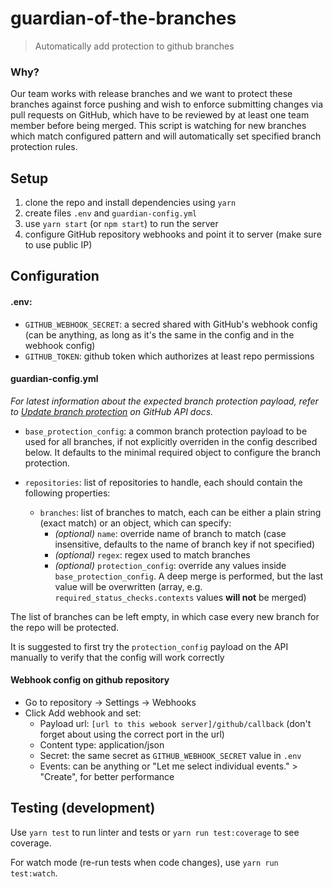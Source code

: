 # guardian-of-the-branches

> Automatically add protection to github branches

### Why?

Our team works with release branches and we want to protect these branches against force pushing and wish to enforce submitting changes via pull requests on GitHub, which have to be reviewed by at least one team member before being merged. This script is watching for new branches which match configured pattern and will automatically set specified branch protection rules.


## Setup

 1. clone the repo and install dependencies using `yarn`
 2. create files `.env` and `guardian-config.yml`
 3. use `yarn start` (or `npm start`) to run the server
 4. configure GitHub repository webhooks and point it to server (make sure to use public IP)


## Configuration

#### .env:

 - `GITHUB_WEBHOOK_SECRET`: a secred shared with GitHub's webhook config (can be anything, as long as it's the same in the config and in the webhook config)
 - `GITHUB_TOKEN`: github token which authorizes at least repo permissions

#### guardian-config.yml

*For latest information about the expected branch protection payload, refer to [Update branch protection](https://developer.github.com/v3/repos/branches/#update-branch-protection) on GitHub API docs.*

 - `base_protection_config`: a common branch protection payload to be used for all branches, if not explicitly overriden in the config described below. It defaults to the minimal required object to configure the branch protection.

 - `repositories`: list of repositories to handle, each should contain the following properties:
   - `branches`: list of branches to match, each can be either a plain string (exact match) or an object, which can specify:
     - *(optional)* `name`: override name of branch to match (case insensitive, defaults to the name of branch key if not specified)
     - *(optional)* `regex`: regex used to match branches
     - *(optional)* `protection_config`: override any values inside `base_protection_config`. A deep merge is performed, but the last value will be overwritten (array, e.g. `required_status_checks.contexts` values **will not** be merged)

The list of branches can be left empty, in which case every new branch for the repo will be protected.

It is suggested to first try the `protection_config` payload on the API manually to verify that the config will work correctly

#### Webhook config on github repository

 - Go to repository -> Settings -> Webhooks
 - Click Add webhook and set:
   - Payload url: `[url to this webook server]/github/callback` (don't forget about using the correct port in the url)
   - Content type: application/json
   - Secret: the same secret as `GITHUB_WEBHOOK_SECRET` value in `.env`
   - Events: can be anything or "Let me select individual events." > "Create", for better performance

## Testing (development)

Use `yarn test` to run linter and tests or `yarn run test:coverage` to see coverage.

For watch mode (re-run tests when code changes), use `yarn run test:watch`.

